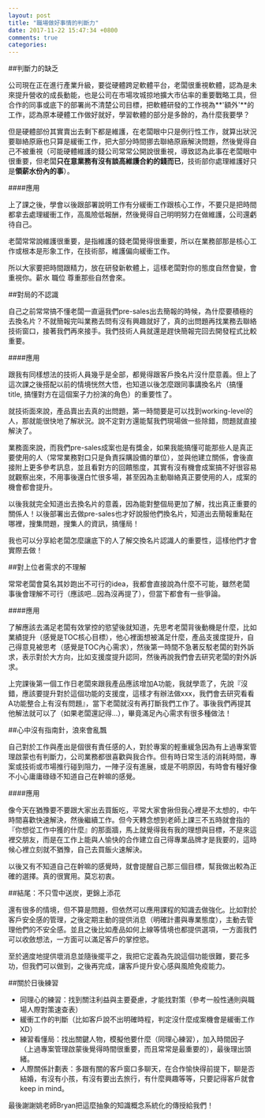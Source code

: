 ```yaml
---
layout: post
title: "職場做好事情的判斷力"
date: 2017-11-22 15:47:34 +0800
comments: true
categories: 
---
```


##判斷力的缺乏

 公司現在正在進行產業升級，要從硬體跨足軟體平台，老闆很重視軟體，認為是未來提升營收的成長動能，也是公司在市場攻城掠地擴大市佔率的重要戰略工具，但合作的同事或底下的部署尚不清楚公司目標，把軟體研發的工作視為**'額外'**的工作，認為原本硬體工作做好就好，學習軟體的部分是多餘的，為什麼我要學？

但是硬體部份其實賣出去剩下都是維護，在老闆眼中只是例行性工作，就算出狀況要聯絡原廠也只算是緩衝工作，把大部分時間挪去聯絡原廠解決問題，然後覺得自己不被重視（可能硬體維護的錢公司常常公開說很重視，導致認為此事在老闆眼中很重要，但老闆**只在意業務有沒有談高維護合約的錢而已**，技術部你處理維護好只是**領薪水份內的事**）。

####應用 

上了課之後，學會以後跟部署說明工作有分緩衝工作跟核心工作，不要只是把時間都拿去處理緩衝工作，高風險低報酬，然後覺得自己明明努力在做維護，公司還虧待自己。

老闆常常說維護很重要，是指維護的錢老闆覺得很重要，所以在業務部那是核心工作或根本是形象工作，在技術部，維護偏向緩衝工作。

所以大家要把時間跟精力，放在研發新軟體上，這樣老闆對你的態度自然會變，會重視你。薪水 職位 尊重那些自然會來。

##對局的不認識

自己之前常常搞不懂老闆一直逼我們pre-sales出去簡報的時候，為什麼要積極的去換名片？不就簡報完叫業務去問有沒有興趣就好了，真的出問題再找業務去聯絡技術窗口，接著我們再來接手。我們技術人員就還是趕快簡報完回去開發程式比較重要。

####應用 

跟我有同樣想法的技術人員幾乎是全部，都覺得跟客戶換名片沒什麼意義。但上了這次課之後搭配以前的情境恍然大悟，也知道以後怎麼跟同事講換名片（搞懂title, 搞懂對方在這個案子力扮演的角色）的重要性了。

就技術面來說，產品賣出去真的出問題，第一時間要是可以找到working-level的人，那就能很快地了解狀況。說不定對方還能幫我們現場做一些除錯，問題就直接解決了。

業務面來說，而我們pre-sales成案也是有獎金，如果我能搞懂可能那些人是真正要使用的人（常常業務對口只是負責採購設備的單位），並與他建立關係，會後直接附上更多參考訊息，並且看對方的回饋態度，其實有沒有機會成案搞不好很容易就觀察出來，不用事後還白忙很多場，甚至因為主動聯絡真正要使用的人，成案的機會都會提升。

以後我就完全知道出去換名片的意義，因為能對整個局更加了解，找出真正重要的關係人！以後部署出去做pre-sales也才好說服他們換名片，知道出去簡報重點在哪裡，搜集問題，搜集人的資訊，搞懂局！

我也可以分享給老闆怎麼讓底下的人了解交換名片認識人的重要性，這樣他們才會實際去做！

##對上位者需求的不理解

常常老闆會莫名其妙跑出不可行的idea，我都會直接說為什麼不可能，雖然老闆事後會理解不可行（應該吧...因為沒再提了），但當下都會有一些爭論。

####應用

了解應該去滿足老闆有效掌控的慾望後就知道，先思考老闆背後動機是什麼，比如業績提升（感覺是TOC核心目標），他心裡面想被滿足什麼，產品支援度提升，自己得意見被思考（感覺是TOC內心需求），然後第一時間不急著反駁老闆的對外訴求，表示對於大方向，比如支援度提升認同，然後再說我們會去研究老闆的對外訴求。

上完課後第一個工作日老闆來跟我產品應該增加A功能，我就學乖了，先說『沒錯，應該要提升對於這個功能的支援度，這樣才有辦法做xxx，我們會去研究看看A功能整合上有沒有問題』，當下老闆就沒有再打斷我們工作了。事後我們再提其他解法就可以了（如果老闆還記得...），畢竟滿足內心需求有很多種做法！

##心中沒有指南針，浪來會亂飄

自己對於工作與產出是個很有責任感的人，對於專案的輕重緩急因為有上過專案管理啟蒙也有判斷力，公司業務都很喜歡與我合作。但有時日常生活的消耗時間，專案或技術或市場推行碰到阻力，一陣子沒有進展，或是不明原因，有時會有種好像不小心庸庸碌碌不知道自己在幹嘛的感覺。

####應用

像今天在猶豫要不要跟大家出去買飯吃，平常大家會揪但我心裡是不太想的，中午時間喜歡快速解決，然後繼續工作。但今天轉念想到老師上課三不五時就會指的『你想從工作中獲的什麼』的那面牆，馬上就覺得我有我的理想與目標，不是來這裡交朋友，而是在工作上能與人愉快的合作建立自己得專業品牌才是我要的，這時候心裡立刻就不猶豫，自己去買飯火速解決。

以後又有不知道自己在幹嘛的感覺時，就會提醒自己那三個目標，幫我做出較為正確的選擇。真的很實用。莫忘初衷。

##結尾：不只雪中送炭，更錦上添花

還有很多的情境，但不算是問題，但依然可以應用課程的知識去做強化。比如對於客戶安全感的管理，之後定期主動的提供消息（明確計畫與專業態度），主動去管理他們的不安全感。並且之後比如產品如何上線等情境也都提供選項，一方面我們可以收斂想法，一方面可以滿足客戶的掌控慾。

至於適度地提供壞消息並隨後擺平之，我把它定義為先說這個功能很難，要花多功，但我們可以做到，之後再完成，讓客戶提升安心感與風險免疫能力。

##關於日後練習

* 同理心的練習：找到關注利益與主要憂慮，才能找對策（參考一般性通則與職場人際對策速查表）
* 緩衝工作的判斷（比如客戶說不出明確時程，判定沒什麼成案機會是緩衝工作XD）
* 練習看懂局：找出關鍵人物，模擬他要什麼（同理心練習），加入時間因子（上過專案管理啟蒙後覺得時間很重要，而且常常是最重要的），最後理出頭緒。
* 人際關係計劃表：多跟有關的客戶窗口多聊天，在合作愉快得前提下，聊是否結婚，有沒有小孩，有沒有要出去旅行，有什麼興趣等等，只要記得客戶就會keep in mind。

最後謝謝姚老師Bryan把這麼抽象的知識概念系統化的傳授給我們！